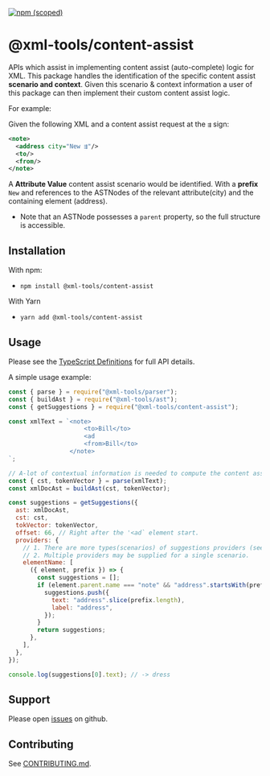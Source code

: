 [![npm (scoped)](https://img.shields.io/npm/v/@xml-tools/content-assist.svg)](https://www.npmjs.com/package/@xml-tools/content-assist)

# @xml-tools/content-assist

APIs which assist in implementing content assist (auto-complete) logic for XML.
This package handles the identification of the specific content assist **scenario and context**.
Given this scenario & context information a user of this package can then implement
their custom content assist logic.

For example:

Given the following XML and a content assist request at the `⇶` sign:

```xml
<note>
  <address city="New ⇶"/>
  <to/>
  <from/>
</note>
```

A **Attribute Value** content assist scenario would be identified.
With a **prefix** `New` and references to the ASTNodes
of the relevant attribute(city) and the containing element (address).

- Note that an ASTNode possesses a `parent` property, so the full structure is accessible.

## Installation

With npm:

- `npm install @xml-tools/content-assist`

With Yarn

- `yarn add @xml-tools/content-assist`

## Usage

Please see the [TypeScript Definitions](./api.d.ts) for full API details.

A simple usage example:

```javascript
const { parse } = require("@xml-tools/parser");
const { buildAst } = require("@xml-tools/ast");
const { getSuggestions } = require("@xml-tools/content-assist");

const xmlText = `<note>
                     <to>Bill</to>
                     <ad
                     <from>Bill</to>
                 </note>
`;

// A-lot of contextual information is needed to compute the content assist context.
const { cst, tokenVector } = parse(xmlText);
const xmlDocAst = buildAst(cst, tokenVector);

const suggestions = getSuggestions({
  ast: xmlDocAst,
  cst: cst,
  tokVector: tokenVector,
  offset: 66, // Right after the '<ad` element start.
  providers: {
    // 1. There are more types(scenarios) of suggestions providers (see api.d.ts)
    // 2. Multiple providers may be supplied for a single scenario.
    elementName: [
      ({ element, prefix }) => {
        const suggestions = [];
        if (element.parent.name === "note" && "address".startsWith(prefix)) {
          suggestions.push({
            text: "address".slice(prefix.length),
            label: "address",
          });
        }
        return suggestions;
      },
    ],
  },
});

console.log(suggestions[0].text); // -> dress
```

## Support

Please open [issues](https://github.com/SAP/xml-tols/issues) on github.

## Contributing

See [CONTRIBUTING.md](./CONTRIBUTING.md).

[ast]: https://en.wikipedia.org/wiki/Abstract_syntax_tree
